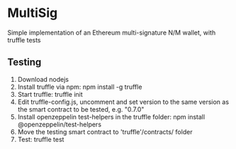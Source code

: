 # MultiSig
Simple implementation of an Ethereum multi-signature N/M wallet, with truffle tests

## Testing
1) Download nodejs
2) Install truffle via npm: npm install -g truffle
3) Start truffle: truffle init
4) Edit truffle-config.js, uncomment and set version to the same version as the smart contract to be tested, e.g. "0.7.0"
5) Install openzeppelin test-helpers in the truffle folder: npm install @openzeppelin/test-helpers
6) Move the testing smart contract to 'truffle'/contracts/ folder
7) Test: truffle test
